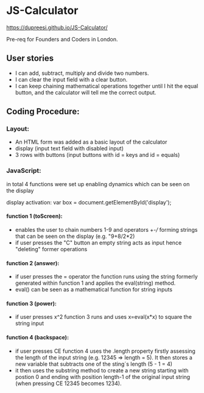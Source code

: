 # JS-Calculator

https://dupreesi.github.io/JS-Calculator/

Pre-req for Founders and Coders in London. 

## User stories

- I can add, subtract, multiply and divide two numbers.
- I can clear the input field with a clear button.
- I can keep chaining mathematical operations together until I hit the equal button, and the calculator will tell me the correct output.

## Coding Procedure: 

### Layout:

- An HTML form was added as a basic layout of the calculator
- display (input text field with disabled input)
- 3 rows with buttons (input buttons with id = keys and id = equals)

### JavaScript: 

in total 4 functions were set up enabling dynamics which can be seen on the display 

display activation: var box = document.getElementById('display');

#### function 1 (toScreen): 
- enables the user to chain numbers 1-9 and operators +*-/* forming strings that can be seen on the display (e.g. "9+8/2*2)
- if user presses the "C" button an empty string acts as input hence "deleting" former operations

#### function 2 (answer):
- if user presses the = operator the function runs using the string formerly generated within function 1 and applies the eval(string) method. 
- eval() can be seen as a mathematical function for string inputs
	
#### function 3 (power):
- if user presses x^2 function 3 runs and uses x=eval(x*x) to square the string input

#### function 4 (backspace):
- if user presses CE function 4 uses the .length property firstly assessing the length of the input string (e.g. 12345 => length = 5). It then stores a new variable that subtracts one of the sting´s length (5 - 1 = 4)
- it then uses the substring method to create a new string starting with postion 0 and ending with position length-1 of the original input string (when pressing CE 12345 becomes 1234). 
